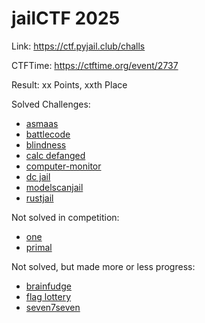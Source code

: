 # jailCTF 2025

Link: <https://ctf.pyjail.club/challs>

CTFTime: <https://ctftime.org/event/2737>

Result: xx Points, xxth Place

Solved Challenges:

- [asmaas](./asmaas.md)
- [battlecode](./battlecode.md)
- [blindness](./blindness.md)
- [calc defanged](./calc-defanged.md)
- [computer-monitor](./computer-monitor.md)
- [dc jail](./dc-jail.md)
- [modelscanjail](./modelscanjail.md)
- [rustjail](./rustjail.md)

Not solved in competition:

- [one](../misc/pyjail/jailctf-2025-one.md)
- [primal](../misc/pyjail/jailctf-2025-primal.md)

Not solved, but made more or less progress:

- [brainfudge](./brainfudge.md)
- [flag lottery](./flag-lottery.md)
- [seven7seven](./seven7seven.md)
